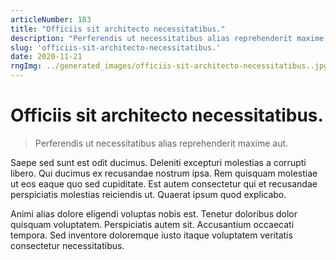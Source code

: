```yaml
---
articleNumber: 183
title: "Officiis sit architecto necessitatibus."
description: "Perferendis ut necessitatibus alias reprehenderit maxime aut."
slug: 'officiis-sit-architecto-necessitatibus.'
date: 2020-11-21
rngImg: ../generated_images/officiis-sit-architecto-necessitatibus..jpg
---
```


# Officiis sit architecto necessitatibus.

> Perferendis ut necessitatibus alias reprehenderit maxime aut.

Saepe sed sunt est odit ducimus. Deleniti excepturi molestias a corrupti libero. Qui ducimus ex recusandae nostrum ipsa. Rem quisquam molestiae ut eos eaque quo sed cupiditate. Est autem consectetur qui et recusandae perspiciatis molestias reiciendis ut. Quaerat ipsum quod explicabo.
 Animi alias dolore eligendi voluptas nobis est. Tenetur doloribus dolor quisquam voluptatem. Perspiciatis autem sit. Accusantium occaecati tempora. Sed inventore doloremque iusto itaque voluptatem veritatis consectetur necessitatibus.
